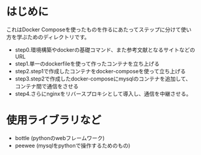 # はじめに 
これはDocker Composeを使ったものを作るにあたってステップに分けて使い方を学ぶためのディレクトリです。
- step0.環境構築やdockerの基礎コマンド、また参考文献となるサイトなどのURL
- step1.単一のdockerfileを使って作ったコンテナを立ち上げる
- step2.step1で作成したコンテナをdocker-composeを使って立ち上げる
- step3.step2で作成したdocker-composeにmysqlのコンテナを追加して、コンテナ間で通信をさせる
- step4.さらにnginxをリバースプロキシとして導入し、通信を中継させる。

# 使用ライブラリなど
- bottle (pythonのwebフレームワーク)
- peewee (mysqlをpythonで操作するためのもの)
